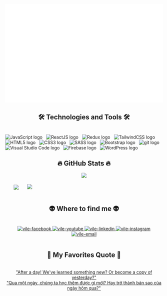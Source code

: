<!-- ViLedev -->
<a href="#" target="_blank">
  <img src="svg/vile.svg" width="1200" alt="viledev-official" />
</a>

<h2 align="center">🛠 Technologies and Tools 🛠</h2>
<br>
<!-- https://simpleicons.org/ -->
<span><img src="https://img.shields.io/badge/JavaScript-282C34?logo=javascript&logoColor=F7DF1E" alt="JavaScript logo" title="JavaScript" height="25" /></span>
&nbsp;
<!-- <span><img src="https://img.shields.io/badge/TypeScript-282C34?logo=typescript&logoColor=3178C6" alt="TypeScript logo" title="TypeScript" height="25" /></span>
&nbsp; -->
<span><img src="https://img.shields.io/badge/ReactJS-282C34?logo=react&logoColor=61DAFB" alt="ReactJS logo" title="ReactJS" height="25" /></span>
&nbsp;
<span><img src="https://img.shields.io/badge/Redux-282C34?logo=redux&logoColor=764ABC" alt="Redux logo" title="Redux" height="25" /></span>
&nbsp;
<!-- <span><img src="https://img.shields.io/badge/Vue.js-282C34?logo=vue.js&logoColor=4FC08D" alt="Vue.js logo" title="Vue.js" height="25" /></span>
&nbsp;
<span><img src="https://img.shields.io/badge/Nuxt.js-282C34?logo=nuxt.js&logoColor=4FC08D" alt="Nuxt.js logo" title="Nuxt.js" height="25" /></span>
&nbsp; -->
<!-- <span><img src="https://img.shields.io/badge/Node.js-282C34?logo=node.js&logoColor=00F200" alt="Node.js logo" title="Node.js" height="25" /></span>
&nbsp;
<span><img src="https://img.shields.io/badge/Express-282C34?logo=express&logoColor=FFFFFF" alt="Express.js logo" title="Express.js" height="25" /></span>
&nbsp;
<span><img src="https://img.shields.io/badge/MongoDB-282C34?logo=mongodb&logoColor=47A248" alt="MongoDB logo" title="MongoDB" height="25" /></span>
&nbsp; -->
<span><img src="https://img.shields.io/badge/Tailwind%20CSS-282C34?logo=tailwind-css&logoColor=38B2AC" alt="TailwindCSS logo" title="TailwindCSS" height="25" /></span>
&nbsp;
<!-- <span><img src="https://img.shields.io/badge/Three.js-282C34?logo=three.js&logoColor=FFFFFF" alt="Three.js logo" title="Three.js" height="25" /></span>
&nbsp; -->
<span><img src="https://img.shields.io/badge/HTML5-282C34?logo=html5&logoColor=E34F26" alt="HTML5 logo" title="HTML5" height="25" /></span>
&nbsp;
<span><img src="https://img.shields.io/badge/CSS3-282C34?logo=css3&logoColor=1572B6" alt="CSS3 logo" title="CSS3" height="25" /></span>
&nbsp;
<span><img src="https://img.shields.io/badge/Sass-282C34?logo=sass&logoColor=CC6699" alt="SASS logo" title="SASS" height="25" /></span>
&nbsp;
<span><img src="https://img.shields.io/badge/Bootstrap-282C34?logo=bootstrap&logoColor=7952B3" alt="Bootstrap logo" title="Bootstrap" height="25" /></span>
&nbsp;
<!-- <span><img src="https://img.shields.io/badge/ESLint-282C34?logo=eslint&logoColor=4B32C3" alt="ESLint logo" title="ESLint" height="25" /></span>
&nbsp; -->
<span><img src="https://img.shields.io/badge/git-282C34?logo=git&logoColor=F05032" alt="git logo" title="git" height="25" /></span>
&nbsp;
<span><img src="https://img.shields.io/badge/VS%20Code-282C34?logo=visual-studio-code&logoColor=007ACC" alt="Visual Studio Code logo" title="Visual Studio Code" height="25" /></span>
&nbsp;
<span><img src="https://img.shields.io/badge/Firebase-282C34?logo=firebase&logoColor=FFCA28" alt="Firebase logo" title="Firebase" height="25" /></span>
&nbsp;
<span><img src="https://img.shields.io/badge/WordPress-282C34?logo=wordPress&logoColor=21759B" alt="WordPress logo" title="WordPress" height="25" /></span>
&nbsp;

<br>

<h2 align="center">🔥 GitHub Stats 🔥</h2>
<div align="center"><img src="https://komarev.com/ghpvc/?username=LeNgocVi"/></div>
<!-- https://github.com/anuraghazra/github-readme-stats -->
<br>
<div align=center>
  <a href="#" title="viledev">
    <img width="315" align="center" src="https://github-readme-stats.vercel.app/api/top-langs/?username=LeNgocVi&hide=c%23,powershell,Mathematica,Ruby,Objective-C,Objective-C%2b%2b,Cuda&title_color=61dafb&text_color=ffffff&icon_color=61dafb&bg_color=20232a&langs_count=8&layout=compact&border_color=61dafb&hide_border=true" />
  </a>
  <a href="#" title="viledev">
    <img align="right" width="434" src="https://github-readme-stats.vercel.app/api?username=LeNgocVi&show_icons=true&theme=react&border_color=61dafb&hide_border=true" />
  </a>
</div>

<br>

<h2 align="center">👽 Where to find me 👽</h2>
<br>
<!-- https://icons8.com -->
<div align="center">
  <!-- <a href="#" target="blank">
    <img width="90" height="90" src="images/logo-trungquandev-transparent-bg-192x192.png" alt="vile-blog" />
  </a> -->
  <a href="https://www.facebook.com/profile.php?id=100024789193662" target="blank">
    <img src="https://img.icons8.com/bubbles/100/000000/facebook-new.png" alt="vile-facebook" />
  </a>
  <a href="#" target="blank">
    <img src="https://img.icons8.com/bubbles/100/000000/youtube-squared.png" alt="vile-youtube" />
  </a>
  <a href="https://www.linkedin.com/in/v%C4%A9-l%C3%AA-077b7023b/" target="blank">
    <img src="https://img.icons8.com/bubbles/100/000000/linkedin.png" alt="vile-linkedin" />
  </a>
  <a href="https://www.instagram.com/vile365/" target="blank">
    <img src="https://img.icons8.com/bubbles/100/000000/instagram.png" alt="vile-instagram" />
  </a>
  <a href="mailto:vile06062001@gmail.com" target="top">
    <img src="https://img.icons8.com/bubbles/100/000000/apple-mail.png" alt="vile-email" />
  </a>
</div>

<br>

<h2 align="center">📑 My Favorites Quote 📑</h2>
<br>
<a align="center" href="#" target="_blank">
  <!-- <img src="https://github-readme-quotes.herokuapp.com/quote?theme=merko&animation=grow_out_in&layout=zues&font=Gabrielle" width="1000" height="150" alt="viledev-official" /> -->
          <div class="quotes-eng">"After a day! We've learned something new? Or become a copy of yesterday?"</div>
        <div class="quotes-vi">"Qua một ngày, chúng ta học thêm được gì mới? Hay trở thành bản sao của ngày hôm qua?"</div>
</a>
